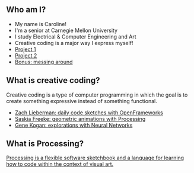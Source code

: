 ## Who am I?
- My name is Caroline!
- I'm a senior at Carnegie Mellon University
- I study Electrical & Computer Engineering and Art 
- Creative coding is a major way I express myself!
- [Project 1](https://caro.io/close-but-not-too-close)
- [Project 2](https://caro.io/ultrasonic-exploration)
- [Bonus: messing around](https://scontent.fagc2-1.fna.fbcdn.net/v/t42.1790-26/14260532_169305026807163_238271871_n.mp4?efg=eyJybHIiOjcwMiwicmxhIjo1MTIsInZlbmNvZGVfdGFnIjoic3ZlX3NkIn0%3D&rl=702&vabr=390&oh=27660ecad63e50c008d381b6f4611244&oe=59CEF66F)

## What is creative coding?
Creative coding is a type of computer programming in which the goal is to create something expressive instead of something functional.

- [Zach Lieberman: daily code sketches with OpenFrameworks](https://www.instagram.com/zach.lieberman)
- [Saskia Freeke: geometric animations with Processing](https://twitter.com/sasj_nl)
- [Gene Kogan: explorations with Neural Networks](https://twitter.com/genekogan/status/909463712406343680)

## What is Processing?
[Processing is a flexible software sketchbook and a language for learning how to code within the context of visual art.](https://processing.org/)


